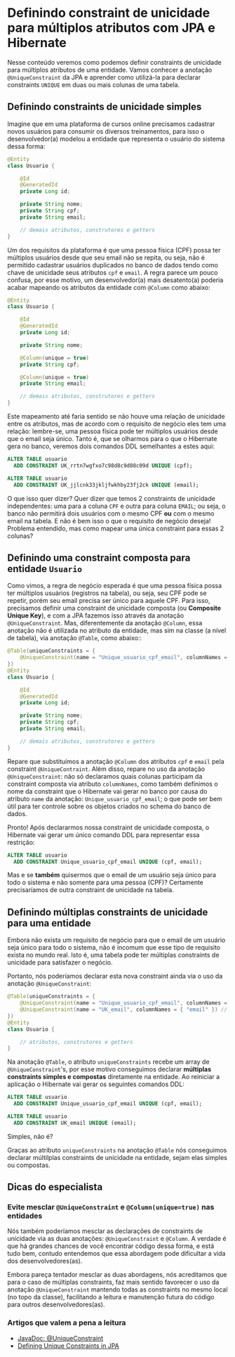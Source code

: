 # Definindo constraint de unicidade para múltiplos atributos com JPA e Hibernate

Nesse conteúdo veremos como podemos definir constraints de unicidade para múltiplos atributos de uma entidade. Vamos conhecer a anotação `@UniqueConstraint` da JPA e aprender como utilizá-la para declarar constraints `UNIQUE` em duas ou mais colunas de uma tabela.

## Definindo constraints de unicidade simples

Imagine que em uma plataforma de cursos online precisamos cadastrar novos usuários para consumir os diversos treinamentos, para isso o desenvolvedor(a) modelou a entidade que representa o usuário do sistema dessa forma:

```java
@Entity
class Usuario {

    @Id
    @GeneratedId
    private Long id;

    private String nome;
    private String cpf;
    private String email;

    // demais atributos, construtores e getters
}
```

Um dos requisitos da plataforma é que uma pessoa física (CPF) possa ter múltiplos usuários desde que seu email não se repita, ou seja, não é permitido cadastrar usuários duplicados no banco de dados tendo como chave de unicidade seus atributos `cpf` e `email`. A regra parece um pouco confusa, por esse motivo, um desenvolvedor(a) mais desatento(a) poderia acabar mapeando os atributos da entidade com `@Column` como abaixo:

```java
@Entity
class Usuario {

    @Id
    @GeneratedId
    private Long id;

    private String nome;

    @Column(unique = true)
    private String cpf;

    @Column(unique = true)
    private String email;

    // demais atributos, construtores e getters
}
```

Este mapeamento até faria sentido se não houve uma relação de unicidade entre os atributos, mas de acordo com o requisito de negócio eles tem uma relação: lembre-se, uma pessoa física pode ter múltiplos usuários desde que o email seja único. Tanto é, que se olharmos para o que o Hibernate gera no banco, veremos dois comandos DDL semelhantes a estes aqui:

```sql
ALTER TABLE usuario
  ADD CONSTRAINT UK_rrtn7wgfxo7c98d8c9d08c09d UNIQUE (cpf);

ALTER TABLE usuario
  ADD CONSTRAINT UK_jjlcnk33jkljfwkhby23fj2ck UNIQUE (email);
```

O que isso quer dizer? Quer dizer que temos 2 constraints de unicidade independentes: uma para a coluna `CPF` e outra para coluna `EMAIL`; ou seja, o banco não permitirá dois usuários com o mesmo CPF **ou** com o mesmo email na tabela. E não é bem isso o que o requisito de negócio deseja! Problema entendido, mas como mapear uma única constraint para essas 2 colunas?

## Definindo uma constraint composta para entidade `Usuario`

Como vimos, a regra de negócio esperada é que uma pessoa física possa ter múltiplos usuários (registros na tabela), ou seja, seu CPF pode se repetir, porém seu email precisa ser único para aquele CPF. Para isso, precisamos definir uma constraint de unicidade composta (ou **Composite Unique Key**), e com a JPA fazemos isso através da anotação `@UniqueConstraint`. Mas, diferentemente da anotação `@Column`, essa anotação não é utilizada no atributo da entidade, mas sim na classe (a nível de tabela), via anotação `@Table`, como abaixo::

```java
@Table(uniqueConstraints = { 
    @UniqueConstraint(name = "Unique_usuario_cpf_email", columnNames = { "cpf", "email" }) 
})
@Entity
class Usuario {

    @Id
    @GeneratedId
    private Long id;

    private String nome;
    private String cpf;
    private String email;

    // demais atributos, construtores e getters
}
```

Repare que substituímos a anotação `@Column` dos atributos `cpf` e `email` pela constraint `@UniqueContraint`. Além disso, repare no uso da anotação `@UniqueConstraint`: não só declaramos quais colunas participam da constraint composta via atributo `columnNames`, como também definimos o nome da constraint que o Hibernate vai gerar no banco por causa do atributo `name` da anotação: `Unique_usuario_cpf_email`; o que pode ser bem útil para ter controle sobre os objetos criados no schema do banco de dados.

Pronto! Após declararmos nossa constraint de unicidade composta, o Hibernate vai gerar um único comando DDL para representar essa restrição:

```sql
ALTER TABLE usuario
  ADD CONSTRAINT Unique_usuario_cpf_email UNIQUE (cpf, email);
```

Mas e se **também** quisermos que o email de um usuário seja único para todo o sistema e não somente para uma pessoa (CPF)? Certamente precisaríamos de outra constraint de unicidade na tabela.

## Definindo múltiplas constraints de unicidade para uma entidade

Embora não exista um requisito de negócio para que o email de um usuário seja único para todo o sistema, não é incomum que esse tipo de requisito exista no mundo real. Isto é, uma tabela pode ter múltiplas constraints de unicidade para satisfazer o negócio.

Portanto, nós poderíamos declarar esta nova constraint ainda via o uso da anotação `@UniqueConstraint`:

```java
@Table(uniqueConstraints = { 
    @UniqueConstraint(name = "Unique_usuario_cpf_email", columnNames = { "cpf", "email" }),
    @UniqueConstraint(name = "UK_email", columnNames = { "email" }) // nova constraint
})
@Entity
class Usuario {

    // atributos, construtores e getters
}
```

Na anotação `@Table`, o atributo `uniqueConstraints` recebe um array de `@UniqueConstraint`'s, por esse motivo conseguimos declarar **múltiplas constraints simples e compostas** diretamente na entidade. Ao reiniciar a aplicação o Hibernate vai gerar os seguintes comandos DDL:

```sql
ALTER TABLE usuario
  ADD CONSTRAINT Unique_usuario_cpf_email UNIQUE (cpf, email);

ALTER TABLE usuario
  ADD CONSTRAINT UK_email UNIQUE (email);
```

Simples, não é?

Graças ao atributo `uniqueConstraints` na anotação `@Table` nós conseguimos declarar múltilplas constraints de unicidade na entidade, sejam elas simples ou compostas.

## Dicas do especialista

### Evite mesclar `@UniqueConstraint` e `@Column(unique=true)` nas entidades

Nós também poderíamos mesclar as declarações de constraints de unicidade via as duas anotações: `@UniqueConstraint` e `@Column`. A verdade é que há grandes chances de você encontrar código dessa forma, e está tudo bem, contudo entendemos que essa abordagem pode dificultar a vida dos desenvolvedores(as).

Embora pareça tentador mesclar as duas abordagens, nós acreditamos que para o caso de múltiplas constraints, faz mais sentido favorecer o uso da anotação `@UniqueConstraint` mantendo todas as constraints no mesmo local (no topo da classe), facilitando a leitura e manutenção futura do código para outros desenvolvedores(as).

### Artigos que valem a pena a leitura

- [JavaDoc: @UniqueConstraint](https://docs.oracle.com/javaee/7/api/javax/persistence/UniqueConstraint.html)
- [Defining Unique Constraints in JPA](https://www.baeldung.com/jpa-unique-constraints)

